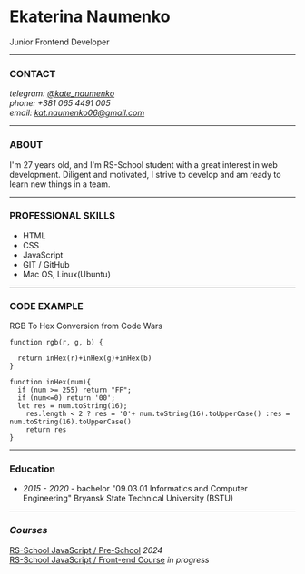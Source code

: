 # Ekaterina Naumenko
Junior Frontend Developer
  ___  
### CONTACT

*telegram: [@kate_naumenko](https://t.me/kate_naumenko)*    
*phone: +381 065 4491 005*   
*email: kat.naumenko06@gmail.com*  

---

### ABOUT
I'm 27 years old, and I'm RS-School student with a great interest in web development. Diligent and motivated, I strive to develop and am ready to learn new things in a team.

---
### PROFESSIONAL SKILLS

* HTML
* CSS 
* JavaScript
* GIT / GitHub  
* Mac OS, Linux(Ubuntu)

---
### CODE EXAMPLE
RGB To Hex Conversion from Code Wars
```
function rgb(r, g, b) {
  
  return inHex(r)+inHex(g)+inHex(b)
}

function inHex(num){
  if (num >= 255) return "FF";
  if (num<=0) return '00';
  let res = num.toString(16);
    res.length < 2 ? res = '0'+ num.toString(16).toUpperCase() :res = num.toString(16).toUpperCase()
    return res                    
}
```

---

### Education
* *2015 - 2020* - bachelor "09.03.01 Informatics and Computer Engineering" Bryansk State Technical University (BSTU)

---
### *Courses*
[RS-School JavaScript / Pre-School](https://rs.school/courses/javascript-preschool-ru)   *2024*   
[RS-School JavaScript / Front-end Course](https://rs.school/courses/javascript-ru) *in progress*
